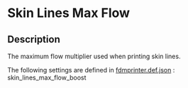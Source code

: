 # Skin Lines Max Flow

## Description
The maximum flow multiplier used when printing skin lines.

The following settings are defined in [fdmprinter.def.json](https://github.com/smartavionics/Cura/blob/mb-master/resources/definitions/fdmprinter.def.json) : skin_lines_max_flow_boost